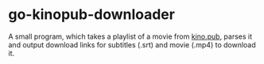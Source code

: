 # go-kinopub-downloader

A small program, which takes a playlist of a movie from [kino.pub](https://kino.pub), parses it and output download links for subtitles (.srt) and movie (.mp4) to download it.
